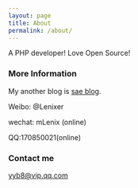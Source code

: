 ```yaml
---
layout: page
title: About
permalink: /about/
---
```


A PHP developer! Love Open Source!

### More Information

My another blog is [sae blog](http://blog.lenix.xyz).

Weibo: @Lenixer

wechat:  mLenix  (online)

QQ:170850021(online)


### Contact me

[yyb8@vip.qq.com](mailto:yyb8@vip.qq.com)
